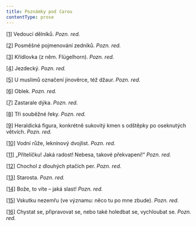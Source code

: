 ```yaml
---
title: Poznámky pod čarou
contentType: prose
---
```


[\[1\]](./resources/undefined) Vedoucí dělníků. _Pozn. red._

[\[2\]](./resources/undefined) Posměšné pojmenování zedníků. _Pozn. red._

[\[3\]](./resources/undefined) Křídlovka (z něm. Flügelhorn). _Pozn. red._

[\[4\]](./resources/undefined) Jezdecký. _Pozn. red._

[\[5\]](./resources/undefined) U muslimů označení jinověrce, též džaur. _Pozn. red._

[\[6\]](./resources/undefined) Oblek. _Pozn. red._

[\[7\]](./resources/undefined) Zastarale dýka. _Pozn. red._

[\[8\]](./resources/undefined) Tři souběžné řeky. _Pozn. red._

[\[9\]](./resources/undefined) Heraldická figura, konkrétně sukovitý kmen s odštěpky po oseknutých větvích. _Pozn. red._

[\[10\]](./resources/undefined) Vodní růže, leknínový dvojlist. _Pozn. red._

[\[11\]](./resources/undefined) „Přítelíčku! Jaká radost! Nebesa, takové překvapení!“ _Pozn. red._

[\[12\]](./resources/undefined) Chochol z dlouhých ptačích per. _Pozn. red._

[\[13\]](./resources/undefined) Starosta. _Pozn. red._

[\[14\]](./resources/undefined) Bože, to víte – jaká slast! _Pozn. red._

[\[15\]](./resources/undefined) Vskutku nezemřu (ve významu: něco tu po mne zbude). _Pozn. red._

[\[16\]](./resources/undefined) Chystat se, připravovat se, nebo také holedbat se, vychloubat se. _Pozn. red._
